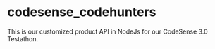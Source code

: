 # codesense_codehunters
This is our customized product API in NodeJs for our CodeSense 3.0 Testathon.
